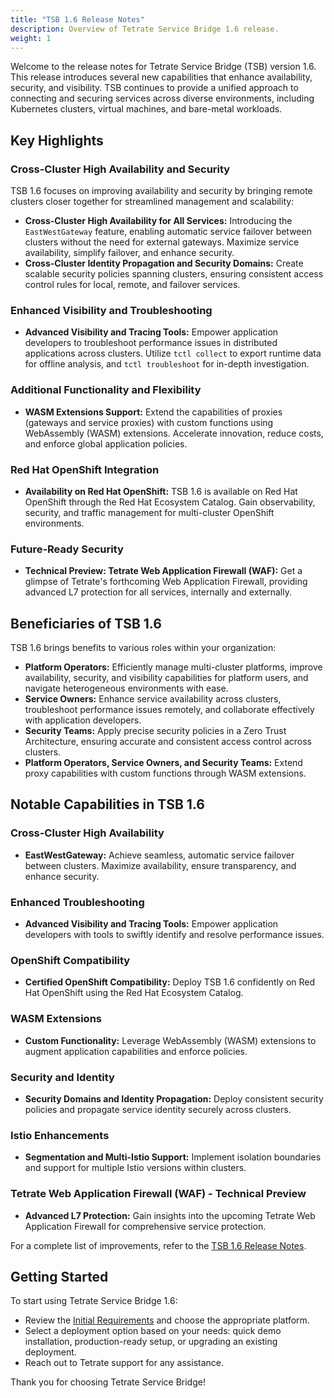 ```yaml
---
title: "TSB 1.6 Release Notes"
description: Overview of Tetrate Service Bridge 1.6 release.
weight: 1
---
```


Welcome to the release notes for Tetrate Service Bridge (TSB) version 1.6. This release introduces several new capabilities that enhance availability, security, and visibility. TSB continues to provide a unified approach to connecting and securing services across diverse environments, including Kubernetes clusters, virtual machines, and bare-metal workloads.

## Key Highlights

### Cross-Cluster High Availability and Security

TSB 1.6 focuses on improving availability and security by bringing remote clusters closer together for streamlined management and scalability:

- **Cross-Cluster High Availability for All Services:** Introducing the `EastWestGateway` feature, enabling automatic service failover between clusters without the need for external gateways. Maximize service availability, simplify failover, and enhance security.
- **Cross-Cluster Identity Propagation and Security Domains:** Create scalable security policies spanning clusters, ensuring consistent access control rules for local, remote, and failover services.

### Enhanced Visibility and Troubleshooting

- **Advanced Visibility and Tracing Tools:** Empower application developers to troubleshoot performance issues in distributed applications across clusters. Utilize `tctl collect` to export runtime data for offline analysis, and `tctl troubleshoot` for in-depth investigation.

### Additional Functionality and Flexibility

- **WASM Extensions Support:** Extend the capabilities of proxies (gateways and service proxies) with custom functions using WebAssembly (WASM) extensions. Accelerate innovation, reduce costs, and enforce global application policies.

### Red Hat OpenShift Integration

- **Availability on Red Hat OpenShift:** TSB 1.6 is available on Red Hat OpenShift through the Red Hat Ecosystem Catalog. Gain observability, security, and traffic management for multi-cluster OpenShift environments.

### Future-Ready Security

- **Technical Preview: Tetrate Web Application Firewall (WAF):** Get a glimpse of Tetrate's forthcoming Web Application Firewall, providing advanced L7 protection for all services, internally and externally.

## Beneficiaries of TSB 1.6

TSB 1.6 brings benefits to various roles within your organization:

- **Platform Operators:** Efficiently manage multi-cluster platforms, improve availability, security, and visibility capabilities for platform users, and navigate heterogeneous environments with ease.
- **Service Owners:** Enhance service availability across clusters, troubleshoot performance issues remotely, and collaborate effectively with application developers.
- **Security Teams:** Apply precise security policies in a Zero Trust Architecture, ensuring accurate and consistent access control across clusters.
- **Platform Operators, Service Owners, and Security Teams:** Extend proxy capabilities with custom functions through WASM extensions.

## Notable Capabilities in TSB 1.6

### Cross-Cluster High Availability

- **EastWestGateway:** Achieve seamless, automatic service failover between clusters. Maximize availability, ensure transparency, and enhance security.

### Enhanced Troubleshooting

- **Advanced Visibility and Tracing Tools:** Empower application developers with tools to swiftly identify and resolve performance issues.

### OpenShift Compatibility

- **Certified OpenShift Compatibility:** Deploy TSB 1.6 confidently on Red Hat OpenShift using the Red Hat Ecosystem Catalog.

### WASM Extensions

- **Custom Functionality:** Leverage WebAssembly (WASM) extensions to augment application capabilities and enforce policies.

### Security and Identity

- **Security Domains and Identity Propagation:** Deploy consistent security policies and propagate service identity securely across clusters.

### Istio Enhancements

- **Segmentation and Multi-Istio Support:** Implement isolation boundaries and support for multiple Istio versions within clusters.

### Tetrate Web Application Firewall (WAF) - Technical Preview

- **Advanced L7 Protection:** Gain insights into the upcoming Tetrate Web Application Firewall for comprehensive service protection.

For a complete list of improvements, refer to the [TSB 1.6 Release Notes](./../release-notes).

## Getting Started

To start using Tetrate Service Bridge 1.6:

- Review the [Initial Requirements](./../setup/requirements-and-download) and choose the appropriate platform.
- Select a deployment option based on your needs: quick demo installation, production-ready setup, or upgrading an existing deployment.
- Reach out to Tetrate support for any assistance.

Thank you for choosing Tetrate Service Bridge!